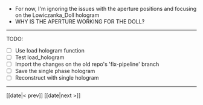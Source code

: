 - For now, I'm ignoring the issues with the aperture positions and focusing on the Lowiczanka_Doll hologram
- WHY IS THE APERTURE WORKING FOR THE DOLL?
---
TODO:
- [ ] Use load hologram function
- [ ] Test load_hologram
- [ ] Import the changes on the old repo's 'fix-pipeline' branch
- [ ] Save the single phase hologram
- [ ] Reconstruct with single hologram
---
[[date|< prev]] [[date|next >]]